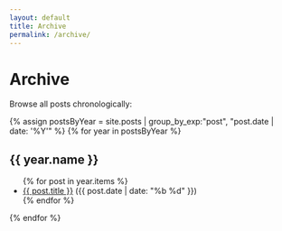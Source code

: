 ```yaml
---
layout: default
title: Archive
permalink: /archive/
---
```


<div class="max-w-2xl mx-auto mt-12 mb-20 p-6 bg-white rounded-xl shadow-md">
  <h1 class="text-3xl font-bold text-gray-900 mb-4 text-center">Archive</h1>
  <p class="text-gray-600 mb-8 text-center">Browse all posts chronologically:</p>
  <div class="space-y-10">
    {% assign postsByYear = site.posts | group_by_exp:"post", "post.date | date: '%Y'" %}
    {% for year in postsByYear %}
      <div>
        <h2 class="text-xl font-semibold text-blue-700 mb-3 border-l-4 border-blue-200 pl-3">{{ year.name }}</h2>
        <ul class="space-y-2 ml-4 border-l-2 border-gray-100 pl-4">
          {% for post in year.items %}
            <li class="relative">
              <span class="absolute left-[-18px] top-2 w-3 h-3 bg-blue-200 rounded-full border-2 border-white"></span>
              <a href="{{ post.url | relative_url }}" class="text-blue-700 hover:underline font-medium">{{ post.title }}</a>
              <span class="text-xs text-gray-400 ml-2">({{ post.date | date: "%b %d" }})</span>
            </li>
          {% endfor %}
        </ul>
      </div>
    {% endfor %}
  </div>
</div>
